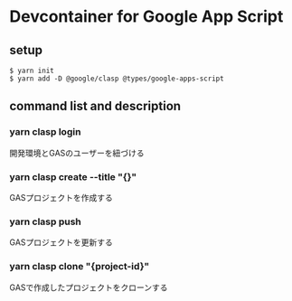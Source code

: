 # Devcontainer for Google App Script

## setup
```
$ yarn init
$ yarn add -D @google/clasp @types/google-apps-script 
```

## command list and description

### yarn clasp login
開発環境とGASのユーザーを紐づける

### yarn clasp create --title "{}"
GASプロジェクトを作成する

### yarn clasp push
GASプロジェクトを更新する

### yarn clasp clone "{project-id}"
GASで作成したプロジェクトをクローンする　


